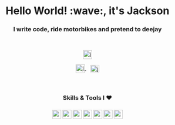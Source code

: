 <h1 align="center">Hello World! :wave:, it's Jackson</h1>
<h3 align="center">I write code, ride motorbikes and pretend to deejay</h3><br />

<p align="center">
  <a href="https://twitter.com/jacksonk_dev">
    <img 
      src="https://img.shields.io/twitter/follow/jacksonk_dev?logo=twitter&style=social&color=informational" 
      alt="jackthedev" 
      height="24"
    />
  </a>
</p>

<div align="center">
  <a href="https://twitter.com/jacksonk_dev">
    <img 
      align="center" 
      src="https://raw.githubusercontent.com/rahuldkjain/github-profile-readme-generator/master/src/images/icons/Social/twitter.svg" 
      alt="jackthedev" 
      height="24" 
      width="24" 
    />
  </a>&nbsp;&nbsp;
  <a href="https://www.linkedin.com/in/jacksonk-dev">
    <img 
      align="center" 
      src="https://raw.githubusercontent.com/rahuldkjain/github-profile-readme-generator/master/src/images/icons/Social/linked-in-alt.svg"
      alt="jackthedev" 
      height="20" 
      width="24"
    />
  </a>
</div>
<br /><br />
<h3 align="center">Skills & Tools I ❤️️<h3>
<div align="center">
  <img src="https://img.shields.io/static/v1?label=&message=JavaSript/React&color=F0DB4F" height="24" />
  <img src="https://img.shields.io/static/v1?label=&message=Java/Spring Boot&color=f89820 " height="24" />
  <img src="https://img.shields.io/static/v1?label=&message=CSS/SCSS/LESS&color=264de4 " height="24" />
  <img src="https://img.shields.io/static/v1?label=&message=Material UI&color=FFEB3B" height="24" />
  <img src="https://img.shields.io/static/v1?label=&message=Jest/Enzyme/React Testing Library&color=blueviolet" height="24" />
  <img src="https://img.shields.io/static/v1?label=&message=Intellij&color=C2185B" height="24" />
  <img src="https://img.shields.io/static/v1?label=&message=VS Code&color=0078d7" height="24" />
</div>
